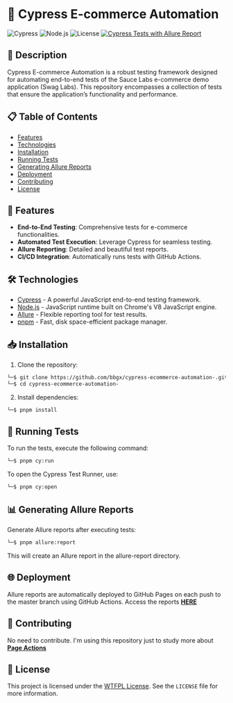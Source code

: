 # 🌟 Cypress E-commerce Automation

![Cypress](https://img.shields.io/badge/Cypress-v9.6.0-brightgreen)
![Node.js](https://img.shields.io/badge/Node.js-v20.17.0-blue)
![License](https://img.shields.io/badge/license-WTFPL-brightgreen)
[![Cypress Tests with Allure Report](https://github.com/bbgx/cypress-ecommerce-automation-/actions/workflows/run.yml/badge.svg)](https://github.com/bbgx/cypress-ecommerce-automation-/actions/workflows/run.yml)

## 📖 Description
Cypress E-commerce Automation is a robust testing framework designed for automating end-to-end tests of the Sauce Labs e-commerce demo application (Swag Labs). This repository encompasses a collection of tests that ensure the application’s functionality and performance.

## 📋 Table of Contents
- [Features](#features)
- [Technologies](#technologies)
- [Installation](#installation)
- [Running Tests](#running-tests)
- [Generating Allure Reports](#generating-allure-reports)
- [Deployment](#deployment)
- [Contributing](#contributing)
- [License](#license)

## 🚀 Features
- **End-to-End Testing**: Comprehensive tests for e-commerce functionalities.
- **Automated Test Execution**: Leverage Cypress for seamless testing.
- **Allure Reporting**: Detailed and beautiful test reports.
- **CI/CD Integration**: Automatically runs tests with GitHub Actions.

## 🛠 Technologies
- [Cypress](https://www.cypress.io/) - A powerful JavaScript end-to-end testing framework.
- [Node.js](https://nodejs.org/) - JavaScript runtime built on Chrome's V8 JavaScript engine.
- [Allure](https://docs.qameta.io/allure/) - Flexible reporting tool for test results.
- [pnpm](https://pnpm.js.org/) - Fast, disk space-efficient package manager.

## 📥 Installation
1. Clone the repository:
  ```bash
  └─$ git clone https://github.com/bbgx/cypress-ecommerce-automation-.git
  └─$ cd cypress-ecommerce-automation-
  ```
2. Install dependencies:
  ```bash
  └─$ pnpm install
   ```

## 🏃 Running Tests
To run the tests, execute the following command:
  ```bash
  └─$ pnpm cy:run
  ```
To open the Cypress Test Runner, use:
  ```bash
  └─$ pnpm cy:open
  ```

## 📊 Generating Allure Reports
Generate Allure reports after executing tests:
  ```bash
  └─$ pnpm allure:report
  ```
This will create an Allure report in the allure-report directory.

## 🌐 Deployment
Allure reports are automatically deployed to GitHub Pages on each push to the master branch using GitHub Actions. Access the reports [**HERE**](https://bbgx.github.io/cypress-ecommerce-automation-/)

## 🤝 Contributing
No need to contribute. I'm using this repository just to study more about [**Page Actions**](https://www.cypress.io/blog/stop-using-page-objects-and-start-using-app-actions)

## 📄 License
This project is licensed under the [WTFPL License](http://www.wtfpl.net/). See the `LICENSE` file for more information.
